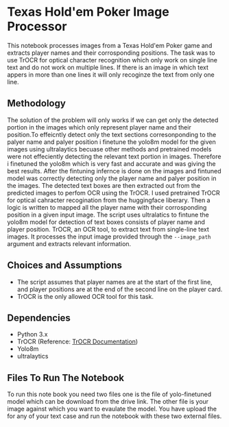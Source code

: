 # Texas Hold'em Poker Image Processor

This notebook processes images from a Texas Hold'em Poker game and extracts player names and their corrosponding positions. The task was to use TrOCR for optical character recognition which only work on single line text and do not work on multiple lines. If there is an image in which text appers in more than one lines it will only recoginze the text from only one line. 

## Methodology

The solution of the problem will only works if we can get only the detected portion in the images which only represent player name and their position.To effeicntly detect only the text sections corresonponding to the palyer name and palyer position i finetune the yolo8m model for the given images using ultralaytics becuase other methods and pretrained models were not effeciently detecting the relevant text portion in images. Therefore i finetuned the yolo8m which is very fast and accurate and was giving the best results.
After the fintuning infernce is done on the images and fintuned model was correctly detecting only the player name and palyer position in the images. The detected text boxes are then extracted out from the predicted images to perfom OCR using the TrOCR. I used pretrained TrOCR for optical cahracter recogination from the huggingface liberary. Then a logic is written to mapped all the player name with their corrosponding position in a given input image.
The script uses ultralatics to fintune the yolo8m model for detection of text boxes consists of player name and player position. TrOCR, an OCR tool, to extract text from single-line text images. It processes the input image provided through the `--image_path` argument and extracts relevant information.

## Choices and Assumptions

- The script assumes that player names are at the start of the first line, and player positions are at the end of the second line on the player card.
- TrOCR is the only allowed OCR tool for this task.

## Dependencies

- Python 3.x
- TrOCR (Reference: [TrOCR Documentation](link-to-TrOCR-docs))
- Yolo8m
- ultralaytics
  

## Files To Run The Notebook
To run this note book you need two files one is the file of yolo-finetuned model which can be download from the drive link. The other file is your image against which you want to evaulate the model. You have upload the for any of your text case and run the notebook with these two external files.

